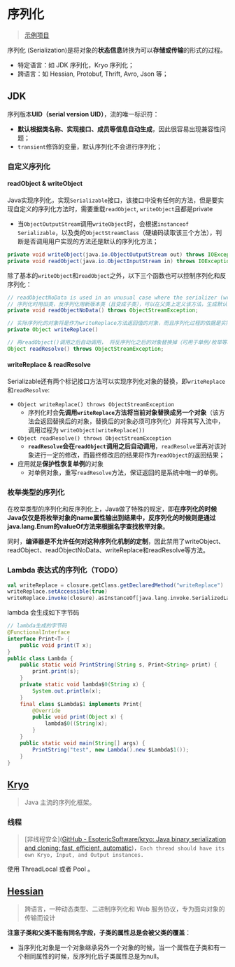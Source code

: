 # 序列化

> [示例项目](https://gitee.com/oscsc/jvm/tree/master/serialize)

序列化 (Serialization)是将对象的**状态信息**转换为可以**存储或传输**的形式的过程。

- 特定语言：如 JDK 序列化，Kryo 序列化；
- 跨语言：如 Hessian, Protobuf, Thrift, Avro, Json 等；

## JDK

序列版本**UID（serial version UID）**，流的唯一标识符：

- **默认根据类名称、实现接口、成员等信息自动生成**，因此很容易出现兼容性问题；
- `transient`修饰的变量，默认序列化不会进行序列化；



### 自定义序列化

#### readObject & writeObject

Java实现序列化，实现`Serializable`接口，该接口中没有任何的方法，但是要实现自定义的序列化方法时，需要重载`readObject`, `writeObject`且都是private

- 当`ObjectOutputStream`调用`writeObject`时，会根据`instanceof Serializable`，以及类的`ObjectStreamClass`（硬编码读取该三个方法），判断是否调用用户实现的方法还是默认的序列化方法；


```java
private void writeObject(java.io.ObjectOutputStream out) throws IOException
private void readObject(java.io.ObjectInputStream in) throws IOException, ClassNotFoundException;
```

除了基本的`writeObject`和`readObject`之外，以下三个函数也可以控制序列化和反序列化：

```java
// readObjectNoData is used in an unusual case where the serializer (writer) is working with a version of a class with no base class, whereas the deserializer (reader) of the class has a version of the class that IS based on a subclass. The subclass can say "it's ok if my base class isn't in the serialized data - just make an empty one" by implementing readObjectNoData.
// 序列化时用旧类，反序列化用新版本类（且变成子类），可以在父类上定义该方法，生成默认的父对象的成员值
private void readObjectNoData() throws ObjectStreamException;

// 实际序列化的对象将是作为writeReplace方法返回值的对象，而且序列化过程的依据是实际被序列化对象的序列化实现
private Object writeReplace()

// 再readObject()调用之后自动调用， 将反序列化之后的对象替换掉（可用于单例/枚举等场景）
Object readResolve() throws ObjectStreamException;

```



#### writeReplace & readResolve

Serializable还有两个标记接口方法可以实现序列化对象的替换，即`writeReplace`和`readResolve`:

- `Object writeReplace() throws ObjectStreamException`
  - 序列化时会**先调用`writeReplace`方法将当前对象替换成另一个对象**（该方法会返回替换后的对象，替换后的对象必须可序列化）并将其写入流中，调用过程为 `writeObject(writeReplace())`
- `Object readResolve() throws ObjectStreamException`
  - **`readResolve`会在`readObject`调用之后自动调用**，`readResolve`里再对该对象进行一定的修改，而最终修改后的结果将作为`readObject`的返回结果；
- 应用就是**保护性恢复单例**的对象
  - 对单例对象，重写`readResolve`方法，保证返回的是系统中唯一的单例。

### 枚举类型的序列化

在枚举类型的序列化和反序列化上，Java做了特殊的规定，即**在序列化的时候Java仅仅是将枚举对象的name属性输出到结果中，反序列化的时候则是通过java.lang.Enum的valueOf方法来根据名字查找枚举对象**。

同时，**编译器是不允许任何对这种序列化机制的定制**，因此禁用了writeObject、readObject、readObjectNoData、writeReplace和readResolve等方法。

### Lambda 表达式的序列化（TODO）

```scala
val writeReplace = closure.getClass.getDeclaredMethod("writeReplace")
writeReplace.setAccessible(true)
writeReplace.invoke(closure).asInstanceOf[java.lang.invoke.SerializedLambda]
```

lambda 会生成如下字节码

```java
// lambda生成的字节码
@FunctionalInterface
interface Print<T> {
    public void print(T x);
}
public class Lambda {  
    public static void PrintString(String s, Print<String> print) {
        print.print(s);
    }
    private static void lambda$0(String x) {
        System.out.println(x);
    }
    final class $Lambda$1 implements Print{
        @Override
        public void print(Object x) {
            lambda$0((String)x);
        }
    }
    public static void main(String[] args) {
        PrintString("test", new Lambda().new $Lambda$1());
    }
}

```



## [Kryo](](https://github.com/EsotericSoftware/kryo))

> Java 主流的序列化框架。

###  线程

> [非线程安全]([GitHub - EsotericSoftware/kryo: Java binary serialization and cloning: fast, efficient, automatic](https://github.com/EsotericSoftware/kryo#thread-safety))，`Each thread should have its own Kryo, Input, and Output instances.`

使用  ThreadLocal 或者 Pool 。



## [Hessian](http://hessian.caucho.com/doc/hessian-serialization.html#toc)

> 跨语言，一种动态类型、二进制序列化和 Web 服务协议，专为面向对象的传输而设计

**注意子类和父类不能有同名字段，子类的属性总是会被父类的覆盖**：

- 当序列化对象是一个对象继承另外一个对象的时候，当一个属性在子类和有一个相同属性的时候，反序列化后子类属性总是为null。
